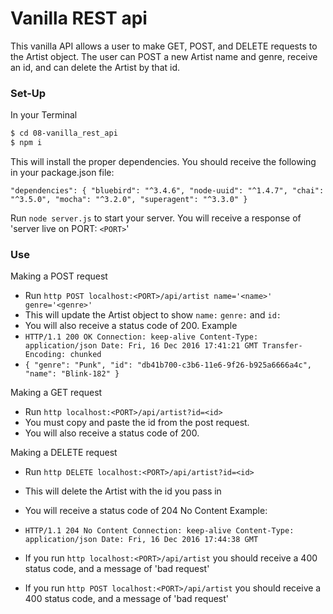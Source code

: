 # Vanilla REST api

This vanilla API allows a user to make GET, POST, and DELETE requests to the Artist object. The user can POST a new Artist name and genre, receive an id, and can delete the Artist by that id.

### Set-Up

In your Terminal

```sh
$ cd 08-vanilla_rest_api
$ npm i
```
This will install the proper dependencies. You should receive the following in your package.json file:

`
"dependencies": {
    "bluebird": "^3.4.6",
    "node-uuid": "^1.4.7",
    "chai": "^3.5.0",
    "mocha": "^3.2.0",
    "superagent": "^3.3.0"
  }
  `

Run `node server.js` to start your server. You will receive a response of 'server live on PORT: `<PORT>`'


### Use

Making a POST request
* Run `http POST localhost:<PORT>/api/artist name='<name>' genre='<genre>'`
* This will update the Artist object to show `name:` `genre:` and `id:`
* You will also receive a status code of 200.
Example
* `HTTP/1.1 200 OK
Connection: keep-alive
Content-Type: application/json
Date: Fri, 16 Dec 2016 17:41:21 GMT
Transfer-Encoding: chunked`
* `{
    "genre": "Punk",
    "id": "db41b700-c3b6-11e6-9f26-b925a6666a4c",
    "name": "Blink-182"
}`

Making a GET request
* Run `http localhost:<PORT>/api/artist?id=<id>`
* You must copy and paste the id from the post request.
* You will also receive a status code of 200.

Making a DELETE request
* Run `http DELETE localhost:<PORT>/api/artist?id=<id>`
* This will delete the Artist with the id you pass in
* You will receive a status code of 204 No Content
Example:
* `HTTP/1.1 204 No Content
Connection: keep-alive
Content-Type: application/json
Date: Fri, 16 Dec 2016 17:44:38 GMT`


* If you run `http localhost:<PORT>/api/artist` you should receive a 400 status code, and a message of 'bad request'

* If you run `http POST localhost:<PORT>/api/artist` you should receive a 400 status code, and a message of 'bad request'
